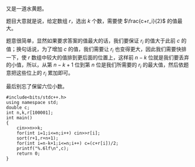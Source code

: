 又是一道水黄题。

题目大意就是说，给定数组 $r$，选出 $k$ 个数，需要使 $\frac{c+r_i}{2}$ 的值最大。

题意很简单，显然如果要求答案的值最大的话，我们要保证 $r_i$ 的值大于此前 $c$ 的值；换句话说，为了增加 $c$ 的值，我们需要让 $r_i$ 也变得更大，因此我们需要快排一下，使 $r$ 数组中较大的值排到更后面的位置上，这样前 $n-k$ 位就是我们要丢弃的小值，所以，从第 $n-k+1$ 位到第 $n$ 位是我们所需要的 $r_i$ 的最大值，然后依题意把这些位上的 $r_i$ 累加即可。

最后别忘了保留六位小数。

```
#include<bits/stdc++.h>
using namespace std;
double c;
int n,k,r[100001];
int main()
{
	cin>>n>>k;
	for(int i=1;i<=n;i++) cin>>r[i];
	sort(r+1,r+n+1);
	for(int i=n-k+1;i<=n;i++) c=(c+r[i])/2;
	printf("%.6lf\n",c);
	return 0;
}
```
